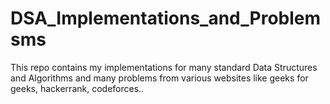 # DSA_Implementations_and_Problemsms
This repo contains my implementations for many standard Data Structures and Algorithms and many problems from various websites like geeks for geeks, hackerrank, codeforces..
